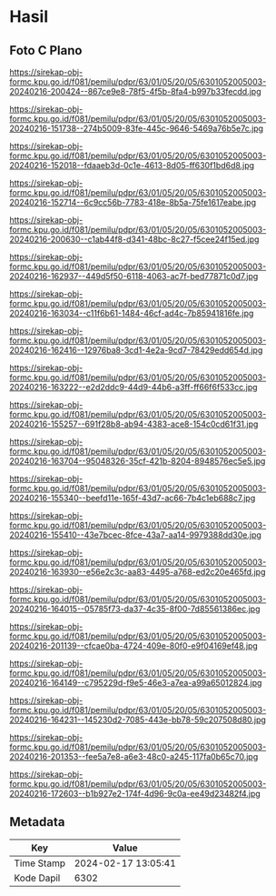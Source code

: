 # Hasil

## Foto C Plano

https://sirekap-obj-formc.kpu.go.id/f081/pemilu/pdpr/63/01/05/20/05/6301052005003-20240216-200424--867ce9e8-78f5-4f5b-8fa4-b997b33fecdd.jpg

https://sirekap-obj-formc.kpu.go.id/f081/pemilu/pdpr/63/01/05/20/05/6301052005003-20240216-151738--274b5009-83fe-445c-9646-5469a76b5e7c.jpg

https://sirekap-obj-formc.kpu.go.id/f081/pemilu/pdpr/63/01/05/20/05/6301052005003-20240216-152018--fdaaeb3d-0c1e-4613-8d05-ff630f1bd6d8.jpg

https://sirekap-obj-formc.kpu.go.id/f081/pemilu/pdpr/63/01/05/20/05/6301052005003-20240216-152714--6c9cc56b-7783-418e-8b5a-75fe1617eabe.jpg

https://sirekap-obj-formc.kpu.go.id/f081/pemilu/pdpr/63/01/05/20/05/6301052005003-20240216-200630--c1ab44f8-d341-48bc-8c27-f5cee24f15ed.jpg

https://sirekap-obj-formc.kpu.go.id/f081/pemilu/pdpr/63/01/05/20/05/6301052005003-20240216-162937--449d5f50-6118-4063-ac7f-bed77871c0d7.jpg

https://sirekap-obj-formc.kpu.go.id/f081/pemilu/pdpr/63/01/05/20/05/6301052005003-20240216-163034--c11f6b61-1484-46cf-ad4c-7b85941816fe.jpg

https://sirekap-obj-formc.kpu.go.id/f081/pemilu/pdpr/63/01/05/20/05/6301052005003-20240216-162416--12976ba8-3cd1-4e2a-9cd7-78429edd654d.jpg

https://sirekap-obj-formc.kpu.go.id/f081/pemilu/pdpr/63/01/05/20/05/6301052005003-20240216-163222--e2d2ddc9-44d9-44b6-a3ff-ff66f6f533cc.jpg

https://sirekap-obj-formc.kpu.go.id/f081/pemilu/pdpr/63/01/05/20/05/6301052005003-20240216-155257--691f28b8-ab94-4383-ace8-154c0cd61f31.jpg

https://sirekap-obj-formc.kpu.go.id/f081/pemilu/pdpr/63/01/05/20/05/6301052005003-20240216-163704--95048326-35cf-421b-8204-8948576ec5e5.jpg

https://sirekap-obj-formc.kpu.go.id/f081/pemilu/pdpr/63/01/05/20/05/6301052005003-20240216-155340--beefd11e-165f-43d7-ac66-7b4c1eb688c7.jpg

https://sirekap-obj-formc.kpu.go.id/f081/pemilu/pdpr/63/01/05/20/05/6301052005003-20240216-155410--43e7bcec-8fce-43a7-aa14-9979388dd30e.jpg

https://sirekap-obj-formc.kpu.go.id/f081/pemilu/pdpr/63/01/05/20/05/6301052005003-20240216-163930--e56e2c3c-aa83-4495-a768-ed2c20e465fd.jpg

https://sirekap-obj-formc.kpu.go.id/f081/pemilu/pdpr/63/01/05/20/05/6301052005003-20240216-164015--05785f73-da37-4c35-8f00-7d85561386ec.jpg

https://sirekap-obj-formc.kpu.go.id/f081/pemilu/pdpr/63/01/05/20/05/6301052005003-20240216-201139--cfcae0ba-4724-409e-80f0-e9f04169ef48.jpg

https://sirekap-obj-formc.kpu.go.id/f081/pemilu/pdpr/63/01/05/20/05/6301052005003-20240216-164149--c795229d-f9e5-46e3-a7ea-a99a65012824.jpg

https://sirekap-obj-formc.kpu.go.id/f081/pemilu/pdpr/63/01/05/20/05/6301052005003-20240216-164231--145230d2-7085-443e-bb78-59c207508d80.jpg

https://sirekap-obj-formc.kpu.go.id/f081/pemilu/pdpr/63/01/05/20/05/6301052005003-20240216-201353--fee5a7e8-a6e3-48c0-a245-117fa0b65c70.jpg

https://sirekap-obj-formc.kpu.go.id/f081/pemilu/pdpr/63/01/05/20/05/6301052005003-20240216-172603--b1b927e2-174f-4d96-9c0a-ee49d23482f4.jpg


## Metadata

| Key        | Value               |
| ---------- | ------------------- |
| Time Stamp | 2024-02-17 13:05:41 |
| Kode Dapil | 6302                |



